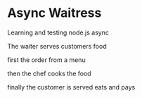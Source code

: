 # Async Waitress
 Learning and testing node.js async
 
 
 The waiter serves customers food
 
 first the order from a menu
 
 then the chef cooks the food
 
 finally the customer is served eats and pays
 
